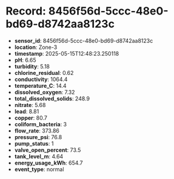 # Record: 8456f56d-5ccc-48e0-bd69-d8742aa8123c

- **sensor_id**: 8456f56d-5ccc-48e0-bd69-d8742aa8123c
- **location**: Zone-3
- **timestamp**: 2025-05-15T12:48:23.250118
- **pH**: 6.65
- **turbidity**: 5.18
- **chlorine_residual**: 0.62
- **conductivity**: 1064.4
- **temperature_C**: 14.4
- **dissolved_oxygen**: 7.32
- **total_dissolved_solids**: 248.9
- **nitrate**: 5.68
- **lead**: 8.81
- **copper**: 80.7
- **coliform_bacteria**: 3
- **flow_rate**: 373.86
- **pressure_psi**: 76.8
- **pump_status**: 1
- **valve_open_percent**: 73.5
- **tank_level_m**: 4.64
- **energy_usage_kWh**: 654.7
- **event_type**: normal